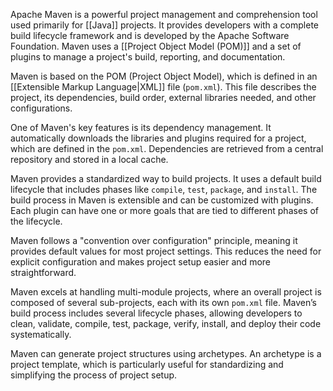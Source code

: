 Apache Maven is a powerful project management and comprehension tool used primarily for [[Java]] projects. It provides developers with a complete build lifecycle framework and is developed by the Apache Software Foundation. Maven uses a [[Project Object Model (POM)]] and a set of plugins to manage a project's build, reporting, and documentation.

Maven is based on the POM (Project Object Model), which is defined in an [[Extensible Markup Language|XML]] file (`pom.xml`). This file describes the project, its dependencies, build order, external libraries needed, and other configurations.

One of Maven's key features is its dependency management. It automatically downloads the libraries and plugins required for a project, which are defined in the `pom.xml`. Dependencies are retrieved from a central repository and stored in a local cache.

Maven provides a standardized way to build projects. It uses a default build lifecycle that includes phases like `compile`, `test`, `package`, and `install`. The build process in Maven is extensible and can be customized with plugins. Each plugin can have one or more goals that are tied to different phases of the lifecycle.

Maven follows a "convention over configuration" principle, meaning it provides default values for most project settings. This reduces the need for explicit configuration and makes project setup easier and more straightforward.

Maven excels at handling multi-module projects, where an overall project is composed of several sub-projects, each with its own `pom.xml` file. Maven’s build process includes several lifecycle phases, allowing developers to clean, validate, compile, test, package, verify, install, and deploy their code systematically.

Maven can generate project structures using archetypes. An archetype is a project template, which is particularly useful for standardizing and simplifying the process of project setup.
